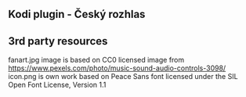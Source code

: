 ## Kodi plugin - Český rozhlas

## 3rd party resources

fanart.jpg image is based on CC0 licensed image from https://www.pexels.com/photo/music-sound-audio-controls-3098/
icon.png is own work based on Peace Sans font licensed under the SIL Open Font License, Version 1.1
